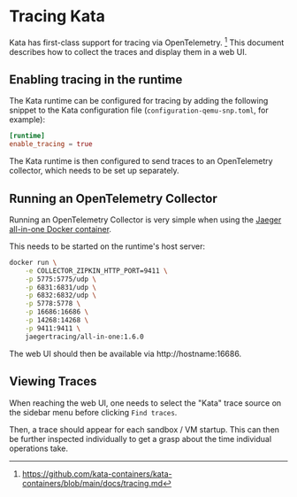 # Tracing Kata

Kata has first-class support for tracing via OpenTelemetry. [^1]
This document describes how to collect the traces and display them in a web UI.

## Enabling tracing in the runtime

The Kata runtime can be configured for tracing by adding the following snippet to
the Kata configuration file (`configuration-qemu-snp.toml`, for example):

```toml
[runtime]
enable_tracing = true
```

The Kata runtime is then configured to send traces to an OpenTelemetry collector,
which needs to be set up separately.

## Running an OpenTelemetry Collector

Running an OpenTelemetry Collector is very simple when using the [Jaeger all-in-one
Docker container](https://www.jaegertracing.io/docs/1.6/getting-started/#all-in-one-docker-image).

This needs to be started on the runtime's host server:

```sh
docker run \
    -e COLLECTOR_ZIPKIN_HTTP_PORT=9411 \
    -p 5775:5775/udp \
    -p 6831:6831/udp \
    -p 6832:6832/udp \
    -p 5778:5778 \
    -p 16686:16686 \
    -p 14268:14268 \
    -p 9411:9411 \
    jaegertracing/all-in-one:1.6.0
```

The web UI should then be available via http://hostname:16686.

## Viewing Traces

When reaching the web UI, one needs to select the "Kata" trace source on the
sidebar menu before clicking `Find traces`.

Then, a trace should appear for each sandbox / VM startup. This can then be
further inspected individually to get a grasp about the time individual operations
take.

[^1]: https://github.com/kata-containers/kata-containers/blob/main/docs/tracing.md
